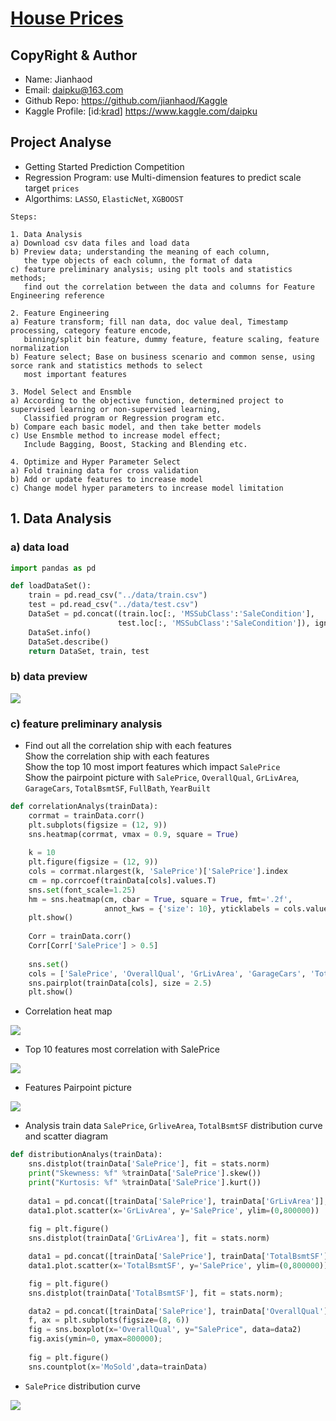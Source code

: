 # [**House Prices**](https://www.kaggle.com/c/house-prices-advanced-regression-techniques)

## CopyRight & Author

* Name: Jianhaod
* Email: daipku@163.com 
* Github Repo: https://github.com/jianhaod/Kaggle 
* Kaggle Profile: [id:[krad](https://www.kaggle.com/daipku)] https://www.kaggle.com/daipku

## Project Analyse

* Getting Started Prediction Competition
* Regression Program: use Multi-dimension features to predict scale target `prices`
* Algorthims: `LASSO`, `ElasticNet`, `XGBOOST`

```
Steps: 

1. Data Analysis
a) Download csv data files and load data
b) Preview data; understanding the meaning of each column, 
   the type objects of each column, the format of data
c) feature preliminary analysis; using plt tools and statistics methods; 
   find out the correlation between the data and columns for Feature Engineering reference

2. Feature Engineering
a) Feature transform; fill nan data, doc value deal, Timestamp processing, category feature encode, 
   binning/split bin feature, dummy feature, feature scaling, feature normalization
b) Feature select; Base on business scenario and common sense, using sorce rank and statistics methods to select
   most important features   

3. Model Select and Ensmble
a) According to the objective function, determined project to supervised learning or non-supervised learning,
   Classified program or Regression program etc.
b) Compare each basic model, and then take better models
c) Use Ensmble method to increase model effect; 
   Include Bagging, Boost, Stacking and Blending etc.

4. Optimize and Hyper Parameter Select
a) Fold training data for cross validation
b) Add or update features to increase model
c) Change model hyper parameters to increase model limitation

```

## 1. Data Analysis

### a) data load

```python
import pandas as pd

def loadDataSet():
    train = pd.read_csv("../data/train.csv")
    test = pd.read_csv("../data/test.csv")
    DataSet = pd.concat((train.loc[:, 'MSSubClass':'SaleCondition'], 
                        test.loc[:, 'MSSubClass':'SaleCondition']), ignore_index = True)
    DataSet.info()
    DataSet.describe()    
    return DataSet, train, test
```
### b) data preview

![](/1.2_HousePrices/images/HousePrice_data_describe.JPG)

### c) feature preliminary analysis

* Find out all the correlation ship with each features  
Show the correlation ship with each features  
Show the top 10 most import features which impact `SalePrice`  
Show the pairpoint picture with `SalePrice`, `OverallQual`, `GrLivArea`, `GarageCars`, `TotalBsmtSF`, `FullBath`, `YearBuilt`

```python
def correlationAnalys(trainData):   
    corrmat = trainData.corr()
    plt.subplots(figsize = (12, 9))
    sns.heatmap(corrmat, vmax = 0.9, square = True)
    
    k = 10
    plt.figure(figsize = (12, 9))
    cols = corrmat.nlargest(k, 'SalePrice')['SalePrice'].index
    cm = np.corrcoef(trainData[cols].values.T)
    sns.set(font_scale=1.25)
    hm = sns.heatmap(cm, cbar = True, square = True, fmt='.2f', 
                     annot_kws = {'size': 10}, yticklabels = cols.values, xticklabels = cols.values)
    plt.show()
    
    Corr = trainData.corr()
    Corr[Corr['SalePrice'] > 0.5]
    
    sns.set()
    cols = ['SalePrice', 'OverallQual', 'GrLivArea', 'GarageCars', 'TotalBsmtSF', 'FullBath', 'YearBuilt']
    sns.pairplot(trainData[cols], size = 2.5)
    plt.show()
```

* Correlation heat map  

![](/1.2_HousePrices/images/HousePrice_correlation_feature.JPG)

* Top 10 features most correlation with SalePrice  

![](/1.2_HousePrices/images/HousePrice_top10_heatmap.JPG)

* Features Pairpoint picture    

![](/1.2_HousePrices/images/HousePrice_pairpoint_pic.png)

* Analysis train data `SalePrice`, `GrliveArea`, `TotalBsmtSF` distribution curve and scatter diagram  

```python
def distributionAnalys(trainData):
    sns.distplot(trainData['SalePrice'], fit = stats.norm)   
    print("Skewness: %f" %trainData['SalePrice'].skew())
    print("Kurtosis: %f" %trainData['SalePrice'].kurt())
    
    data1 = pd.concat([trainData['SalePrice'], trainData['GrLivArea']], axis=1)
    data1.plot.scatter(x='GrLivArea', y='SalePrice', ylim=(0,800000))
       
    fig = plt.figure()
    sns.distplot(trainData['GrLivArea'], fit = stats.norm)

    data1 = pd.concat([trainData['SalePrice'], trainData['TotalBsmtSF']], axis=1)
    data1.plot.scatter(x='TotalBsmtSF', y='SalePrice', ylim=(0,800000));

    fig = plt.figure()
    sns.distplot(trainData['TotalBsmtSF'], fit = stats.norm);

    data2 = pd.concat([trainData['SalePrice'], trainData['OverallQual']], axis=1)
    f, ax = plt.subplots(figsize=(8, 6))
    fig = sns.boxplot(x='OverallQual', y="SalePrice", data=data2)
    fig.axis(ymin=0, ymax=800000);
   
    fig = plt.figure()
    sns.countplot(x='MoSold',data=trainData)
```

* `SalePrice` distribution curve    

![](/1.2_HousePrices/images/HousePrice_trainData_price_norm.JPG)